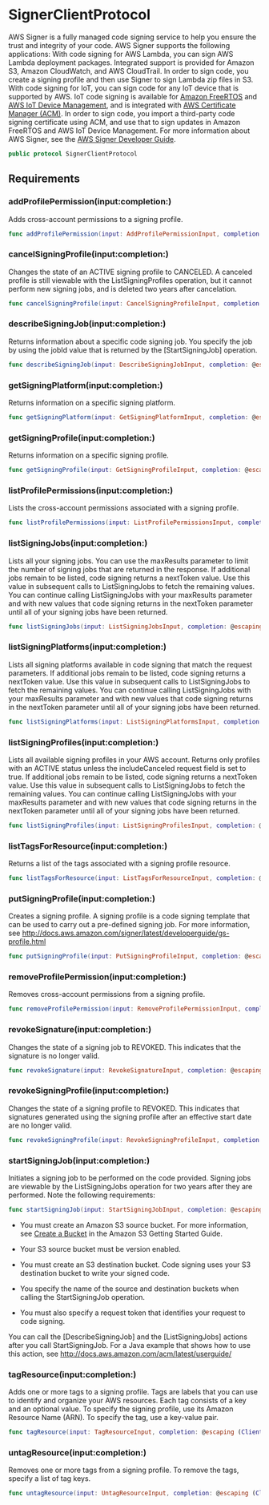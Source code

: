 # SignerClientProtocol

AWS Signer is a fully managed code signing service to help you ensure the trust and integrity of your code. AWS Signer supports the following applications: With code signing for AWS Lambda, you can sign AWS Lambda deployment packages. Integrated support is provided for Amazon S3, Amazon CloudWatch, and AWS CloudTrail. In order to sign code, you create a signing profile and then use Signer to sign Lambda zip files in S3. With code signing for IoT, you can sign code for any IoT device that is supported by AWS. IoT code signing is available for [Amazon FreeRTOS](http://docs.aws.amazon.com/freertos/latest/userguide/) and [AWS IoT Device Management](http://docs.aws.amazon.com/iot/latest/developerguide/), and is integrated with [AWS Certificate Manager (ACM)](http://docs.aws.amazon.com/acm/latest/userguide/). In order to sign code, you import a third-party code signing certificate using ACM, and use that to sign updates in Amazon FreeRTOS and AWS IoT Device Management. For more information about AWS Signer, see the [AWS Signer Developer Guide](http://docs.aws.amazon.com/signer/latest/developerguide/Welcome.html).

``` swift
public protocol SignerClientProtocol 
```

## Requirements

### addProfilePermission(input:completion:)

Adds cross-account permissions to a signing profile.

``` swift
func addProfilePermission(input: AddProfilePermissionInput, completion: @escaping (ClientRuntime.SdkResult<AddProfilePermissionOutputResponse, AddProfilePermissionOutputError>) -> Void)
```

### cancelSigningProfile(input:completion:)

Changes the state of an ACTIVE signing profile to CANCELED. A canceled profile is still viewable with the ListSigningProfiles operation, but it cannot perform new signing jobs, and is deleted two years after cancelation.

``` swift
func cancelSigningProfile(input: CancelSigningProfileInput, completion: @escaping (ClientRuntime.SdkResult<CancelSigningProfileOutputResponse, CancelSigningProfileOutputError>) -> Void)
```

### describeSigningJob(input:completion:)

Returns information about a specific code signing job. You specify the job by using the jobId value that is returned by the \[StartSigningJob\] operation.

``` swift
func describeSigningJob(input: DescribeSigningJobInput, completion: @escaping (ClientRuntime.SdkResult<DescribeSigningJobOutputResponse, DescribeSigningJobOutputError>) -> Void)
```

### getSigningPlatform(input:completion:)

Returns information on a specific signing platform.

``` swift
func getSigningPlatform(input: GetSigningPlatformInput, completion: @escaping (ClientRuntime.SdkResult<GetSigningPlatformOutputResponse, GetSigningPlatformOutputError>) -> Void)
```

### getSigningProfile(input:completion:)

Returns information on a specific signing profile.

``` swift
func getSigningProfile(input: GetSigningProfileInput, completion: @escaping (ClientRuntime.SdkResult<GetSigningProfileOutputResponse, GetSigningProfileOutputError>) -> Void)
```

### listProfilePermissions(input:completion:)

Lists the cross-account permissions associated with a signing profile.

``` swift
func listProfilePermissions(input: ListProfilePermissionsInput, completion: @escaping (ClientRuntime.SdkResult<ListProfilePermissionsOutputResponse, ListProfilePermissionsOutputError>) -> Void)
```

### listSigningJobs(input:completion:)

Lists all your signing jobs. You can use the maxResults parameter to limit the number of signing jobs that are returned in the response. If additional jobs remain to be listed, code signing returns a nextToken value. Use this value in subsequent calls to ListSigningJobs to fetch the remaining values. You can continue calling ListSigningJobs with your maxResults parameter and with new values that code signing returns in the nextToken parameter until all of your signing jobs have been returned.

``` swift
func listSigningJobs(input: ListSigningJobsInput, completion: @escaping (ClientRuntime.SdkResult<ListSigningJobsOutputResponse, ListSigningJobsOutputError>) -> Void)
```

### listSigningPlatforms(input:completion:)

Lists all signing platforms available in code signing that match the request parameters. If additional jobs remain to be listed, code signing returns a nextToken value. Use this value in subsequent calls to ListSigningJobs to fetch the remaining values. You can continue calling ListSigningJobs with your maxResults parameter and with new values that code signing returns in the nextToken parameter until all of your signing jobs have been returned.

``` swift
func listSigningPlatforms(input: ListSigningPlatformsInput, completion: @escaping (ClientRuntime.SdkResult<ListSigningPlatformsOutputResponse, ListSigningPlatformsOutputError>) -> Void)
```

### listSigningProfiles(input:completion:)

Lists all available signing profiles in your AWS account. Returns only profiles with an ACTIVE status unless the includeCanceled request field is set to true. If additional jobs remain to be listed, code signing returns a nextToken value. Use this value in subsequent calls to ListSigningJobs to fetch the remaining values. You can continue calling ListSigningJobs with your maxResults parameter and with new values that code signing returns in the nextToken parameter until all of your signing jobs have been returned.

``` swift
func listSigningProfiles(input: ListSigningProfilesInput, completion: @escaping (ClientRuntime.SdkResult<ListSigningProfilesOutputResponse, ListSigningProfilesOutputError>) -> Void)
```

### listTagsForResource(input:completion:)

Returns a list of the tags associated with a signing profile resource.

``` swift
func listTagsForResource(input: ListTagsForResourceInput, completion: @escaping (ClientRuntime.SdkResult<ListTagsForResourceOutputResponse, ListTagsForResourceOutputError>) -> Void)
```

### putSigningProfile(input:completion:)

Creates a signing profile. A signing profile is a code signing template that can be used to carry out a pre-defined signing job. For more information, see <http://docs.aws.amazon.com/signer/latest/developerguide/gs-profile.html>

``` swift
func putSigningProfile(input: PutSigningProfileInput, completion: @escaping (ClientRuntime.SdkResult<PutSigningProfileOutputResponse, PutSigningProfileOutputError>) -> Void)
```

### removeProfilePermission(input:completion:)

Removes cross-account permissions from a signing profile.

``` swift
func removeProfilePermission(input: RemoveProfilePermissionInput, completion: @escaping (ClientRuntime.SdkResult<RemoveProfilePermissionOutputResponse, RemoveProfilePermissionOutputError>) -> Void)
```

### revokeSignature(input:completion:)

Changes the state of a signing job to REVOKED. This indicates that the signature is no longer valid.

``` swift
func revokeSignature(input: RevokeSignatureInput, completion: @escaping (ClientRuntime.SdkResult<RevokeSignatureOutputResponse, RevokeSignatureOutputError>) -> Void)
```

### revokeSigningProfile(input:completion:)

Changes the state of a signing profile to REVOKED. This indicates that signatures generated using the signing profile after an effective start date are no longer valid.

``` swift
func revokeSigningProfile(input: RevokeSigningProfileInput, completion: @escaping (ClientRuntime.SdkResult<RevokeSigningProfileOutputResponse, RevokeSigningProfileOutputError>) -> Void)
```

### startSigningJob(input:completion:)

Initiates a signing job to be performed on the code provided. Signing jobs are viewable by the ListSigningJobs operation for two years after they are performed. Note the following requirements:

``` swift
func startSigningJob(input: StartSigningJobInput, completion: @escaping (ClientRuntime.SdkResult<StartSigningJobOutputResponse, StartSigningJobOutputError>) -> Void)
```

  - You must create an Amazon S3 source bucket. For more information, see [Create a Bucket](http://docs.aws.amazon.com/AmazonS3/latest/gsg/CreatingABucket.html) in the Amazon S3 Getting Started Guide.

  - Your S3 source bucket must be version enabled.

  - You must create an S3 destination bucket. Code signing uses your S3 destination bucket to write your signed code.

  - You specify the name of the source and destination buckets when calling the StartSigningJob operation.

  - You must also specify a request token that identifies your request to code signing.

You can call the \[DescribeSigningJob\] and the \[ListSigningJobs\] actions after you call StartSigningJob. For a Java example that shows how to use this action, see <http://docs.aws.amazon.com/acm/latest/userguide/>

### tagResource(input:completion:)

Adds one or more tags to a signing profile. Tags are labels that you can use to identify and organize your AWS resources. Each tag consists of a key and an optional value. To specify the signing profile, use its Amazon Resource Name (ARN). To specify the tag, use a key-value pair.

``` swift
func tagResource(input: TagResourceInput, completion: @escaping (ClientRuntime.SdkResult<TagResourceOutputResponse, TagResourceOutputError>) -> Void)
```

### untagResource(input:completion:)

Removes one or more tags from a signing profile. To remove the tags, specify a list of tag keys.

``` swift
func untagResource(input: UntagResourceInput, completion: @escaping (ClientRuntime.SdkResult<UntagResourceOutputResponse, UntagResourceOutputError>) -> Void)
```
